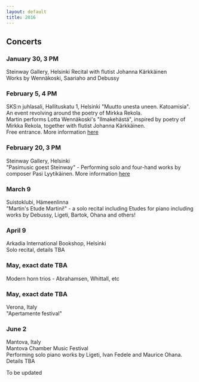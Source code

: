 ```yaml
---
layout: default
title: 2016
---
```

  

## Concerts
  
  
### January 30, 3 PM  
Steinway Gallery, Helsinki
Recital with flutist Johanna Kärkkäinen  
Works by Wennäkoski, Saariaho and Debussy  
  
### February 5, 4 PM
SKS:n juhlasali, Hallituskatu 1, Helsinki
"Muutto unesta uneen. Katoamisia". An event revolving around the poetry of Mirkka Rekola.  
Martin performs Lotta Wennäkoski's "Ilmakehästä", inspired by poetry of Mirkka Rekola, together with flutist Johanna Kärkkäinen.  
Free entrance. More information [here](http://www.finlit.fi/fi/ajankohtaista/tapahtumakalenteri/muutto-unesta-uneen-katoamisia#.VqF5n_mLRaQ)  
  
### February 20, 3 PM  
Steinway Gallery, Helsinki  
"Pasimusic goest Steinway" - Performing solo and four-hand works by composer Pasi Lyytikäinen. More information [here](https://www.facebook.com/PasimusicFestival/posts/958202600936237)  
  
### March 9  
Suistoklubi, Hämeenlinna  
"Martin's Etude Martini!" - a solo recital including Etudes for piano including works by Debussy, Ligeti, Bartok, Ohana and others! 
  
  
### April 9  
Arkadia International Bookshop, Helsinki  
Solo recital, details TBA  
  
### May, exact date TBA  
Modern horn trios - Abrahamsen, Whittall, etc  
  
  
### May, exact date TBA  
Verona, Italy  
"Apertamente festival"  
  
### June 2  
Mantova, Italy  
Mantova Chamber Music Festival  
Performing solo piano works by Ligeti, Ivan Fedele and Maurice Ohana. Details TBA  
  




To be updated
